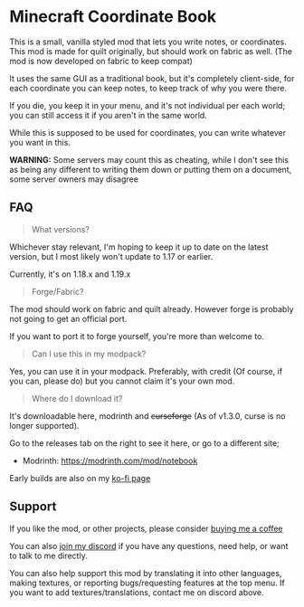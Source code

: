 # Minecraft Coordinate Book

This is a small, vanilla styled mod that lets you write notes, or coordinates. This mod is made for quilt originally, but should work on fabric as well. (The mod is now developed on fabric to keep compat)

It uses the same GUI as a traditional book, but it's completely client-side, for each coordinate you can keep notes, to keep track of why you were there.

If you die, you keep it in your menu, and it's not individual per each world; you can still access it if you aren't in the same world. 

While this is supposed to be used for coordinates, you can write whatever you want in this.

**WARNING:** Some servers may count this as cheating, while I don't see this as being any different to writing them down or putting them on a document, some server owners may disagree

## FAQ

> What versions?

Whichever stay relevant, I'm hoping to keep it up to date on the latest version, but I most likely won't update to 1.17 or earlier.

Currently, it's on 1.18.x and 1.19.x

> Forge/Fabric?

The mod should work on fabric and quilt already. However forge is probably not going to get an official port.

If you want to port it to forge yourself, you're more than welcome to.

> Can I use this in my modpack?

Yes, you can use it in your modpack. Preferably, with credit (Of course, if you can, please do) but you cannot claim it's your own mod.

> Where do I download it?

It's downloadable here, modrinth and ~~curseforge~~ (As of v1.3.0, curse is no longer supported).

Go to the releases tab on the right to see it here, or go to a different site;

- Modrinth: https://modrinth.com/mod/notebook

Early builds are also on my [ko-fi page](https://ko-fi.com/juneDeveloper)

## Support 

If you like the mod, or other projects, please consider [buying me a coffee](https://ko-fi.com/juneDeveloper)

You can also [join my discord](https://discord.gg/EqTwbVYEWx) if you have any questions, need help, or want to talk to me directly.

You can also help support this mod by translating it into other languages, making textures, or reporting bugs/requesting features at the top menu. If you want to add textures/translations, contact me on discord above.

